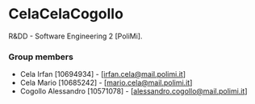 # CelaCelaCogollo
R&amp;DD - Software Engineering 2 [PoliMi].

### Group members
* Cela Irfan [10694934] - [irfan.cela@mail.polimi.it]
* Cela Mario [10685242] - [mario.cela@mail.polimi.it]
* Cogollo Alessandro [10571078] - [alessandro.cogollo@mail.polimi.it]
